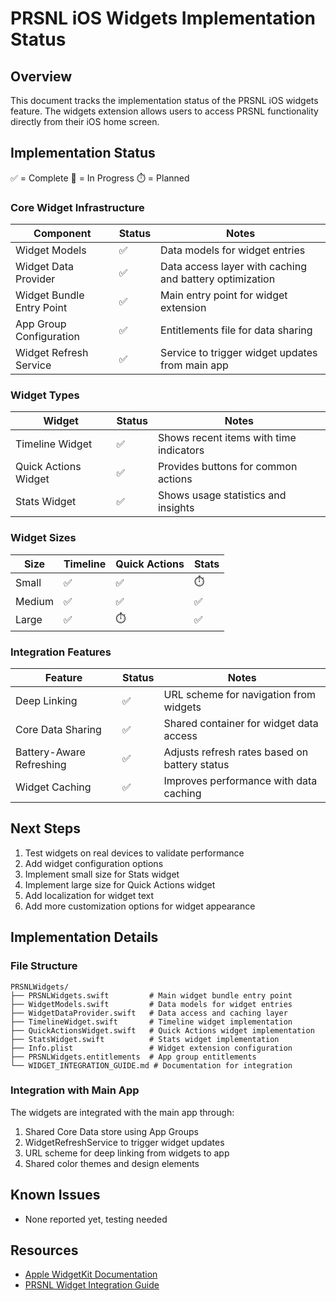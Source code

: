 # PRSNL iOS Widgets Implementation Status

## Overview

This document tracks the implementation status of the PRSNL iOS widgets feature. The widgets extension allows users to access PRSNL functionality directly from their iOS home screen.

## Implementation Status

✅ = Complete
🔄 = In Progress
⏱️ = Planned

### Core Widget Infrastructure

| Component | Status | Notes |
|-----------|--------|-------|
| Widget Models | ✅ | Data models for widget entries |
| Widget Data Provider | ✅ | Data access layer with caching and battery optimization |
| Widget Bundle Entry Point | ✅ | Main entry point for widget extension |
| App Group Configuration | ✅ | Entitlements file for data sharing |
| Widget Refresh Service | ✅ | Service to trigger widget updates from main app |

### Widget Types

| Widget | Status | Notes |
|--------|--------|-------|
| Timeline Widget | ✅ | Shows recent items with time indicators |
| Quick Actions Widget | ✅ | Provides buttons for common actions |
| Stats Widget | ✅ | Shows usage statistics and insights |

### Widget Sizes

| Size | Timeline | Quick Actions | Stats |
|------|----------|---------------|-------|
| Small | ✅ | ✅ | ⏱️ |
| Medium | ✅ | ✅ | ✅ |
| Large | ✅ | ⏱️ | ✅ |

### Integration Features

| Feature | Status | Notes |
|---------|--------|-------|
| Deep Linking | ✅ | URL scheme for navigation from widgets |
| Core Data Sharing | ✅ | Shared container for widget data access |
| Battery-Aware Refreshing | ✅ | Adjusts refresh rates based on battery status |
| Widget Caching | ✅ | Improves performance with data caching |

## Next Steps

1. Test widgets on real devices to validate performance
2. Add widget configuration options
3. Implement small size for Stats widget
4. Implement large size for Quick Actions widget
5. Add localization for widget text
6. Add more customization options for widget appearance

## Implementation Details

### File Structure

```
PRSNLWidgets/
├── PRSNLWidgets.swift         # Main widget bundle entry point
├── WidgetModels.swift         # Data models for widget entries
├── WidgetDataProvider.swift   # Data access and caching layer
├── TimelineWidget.swift       # Timeline widget implementation
├── QuickActionsWidget.swift   # Quick Actions widget implementation
├── StatsWidget.swift          # Stats widget implementation
├── Info.plist                 # Widget extension configuration
├── PRSNLWidgets.entitlements  # App group entitlements
└── WIDGET_INTEGRATION_GUIDE.md # Documentation for integration
```

### Integration with Main App

The widgets are integrated with the main app through:

1. Shared Core Data store using App Groups
2. WidgetRefreshService to trigger widget updates
3. URL scheme for deep linking from widgets to app
4. Shared color themes and design elements

## Known Issues

- None reported yet, testing needed

## Resources

- [Apple WidgetKit Documentation](https://developer.apple.com/documentation/widgetkit)
- [PRSNL Widget Integration Guide](../Implementation/PRSNLWidgets/WIDGET_INTEGRATION_GUIDE.md)